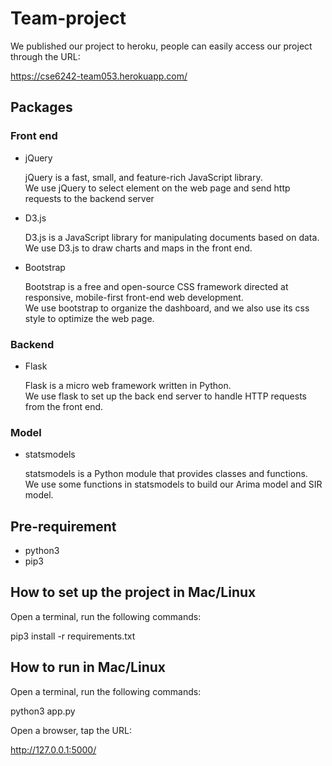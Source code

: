 # Team-project
  
We published our project to heroku, people can easily access our project through the URL:
  
https://cse6242-team053.herokuapp.com/

## Packages
  
### Front end  
- jQuery  
    
  jQuery is a fast, small, and feature-rich JavaScript library.   
  We use jQuery to select element on the web page and send http requests to the backend server  
- D3.js
    
  D3.js is a JavaScript library for manipulating documents based on data.  
  We use D3.js to draw charts and maps in the front end.  
- Bootstrap
  
  Bootstrap is a free and open-source CSS framework directed at responsive, mobile-first front-end web development.   
  We use bootstrap to organize the dashboard, and we also use its css style to optimize the web page.  
### Backend
- Flask
  
  Flask is a micro web framework written in Python.   
  We use flask to set up the back end server to handle HTTP requests from the front end.  
### Model
- statsmodels
  
  statsmodels is a Python module that provides classes and functions.  
  We use some functions in statsmodels to build our Arima model and SIR model.

## Pre-requirement
- python3
- pip3

## How to set up the project in Mac/Linux
  
Open a terminal, run the following commands:
  
pip3 install -r requirements.txt

## How to run in Mac/Linux
  
Open a terminal, run the following commands:
  
python3 app.py
  
Open a browser, tap the URL:
  
http://127.0.0.1:5000/